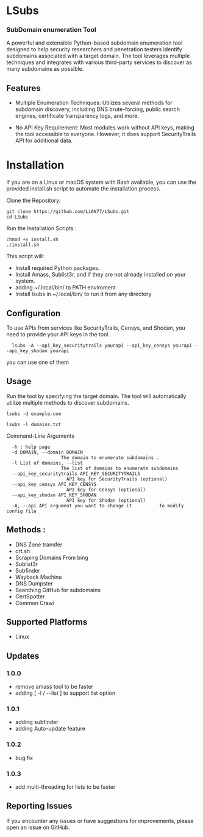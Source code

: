 # LSubs
### SubDomain enumeration Tool
A powerful and extensible Python-based subdomain enumeration tool designed to help security researchers and penetration testers identify subdomains associated with a target domain. The tool leverages multiple techniques and integrates with various third-party services to discover as many subdomains as possible.

## Features

  - Multiple Enumeration Techniques: Utilizes several methods for subdomain discovery, including DNS brute-forcing, public search engines, certificate transparency logs, and more.
  
  - No API Key Requirement: Most modules work without API keys, making the tool accessible to everyone. However, it does support SecurityTrails API for additional data.

# Installation
If you are on a Linux or macOS system with Bash available, you can use the provided install.sh script to automate the installation process.

Clone the Repository:

    git clone https://github.com/Li0N77/LSubs.git
    cd LSubs
  
  Run the Installation Scripts :
    
    chmod +x install.sh
    ./install.sh

This script will:

  - Install required Python packages.
  - Install Amass, Sublist3r, and if they are not already installed on your system.
  - adding ~/.local/bin/ to PATH enviroment 
  - Install lsubs in ~/.local/bin/ to run it from any directory

## Configuration

To use APIs from services like SecurityTrails, Censys, and Shodan, you need to provide your API keys in the tool .

      lsubs -A --api_key_securitytrails yourapi --api_key_censys yourapi --api_key_shodan yourapi 
      
you can use one of them 

## Usage

Run the tool by specifying the target domain. The tool will automatically utilize multiple methods to discover subdomains.


    lsubs -d example.com

    lsubs -l domains.txt

Command-Line Arguments

      -h : help page
      -d DOMAIN, --domain DOMAIN
                        The domain to enumerate subdomains .
      -l List of domains, --list
                        The list of domains to enumerate subdomains 
      --api_key_securitytrails API_KEY_SECURITYTRAILS
                          API key for SecurityTrails (optional)
      --api_key_censys API_KEY_CENSYS
                          API key for Censys (optional)
      --api_key_shodan API_KEY_SHODAN
                          API key for Shodan (optional)
      -A, --api API argument you want to change it          To modify config file

## Methods :

  - DNS Zone transfer
  - crt.sh
  - Scraping Domains From bing
  - Sublist3r
  - Subfinder
  - Wayback Machine
  - DNS Dumpster
  - Searching GitHub for subdomains
  - CertSpotter
  - Common Crawl

## Supported Platforms
  - Linux

## Updates
### 1.0.0
  - remove amass tool to be faster
  - adding [ -l / --list ] to support list option
### 1.0.1
  - adding subfinder
  - adding Auto-update feature

### 1.0.2 
  - bug fix

### 1.0.3 
  - add multi-threading for lists to be faster

## Reporting Issues

If you encounter any issues or have suggestions for improvements, please open an issue on GitHub.
